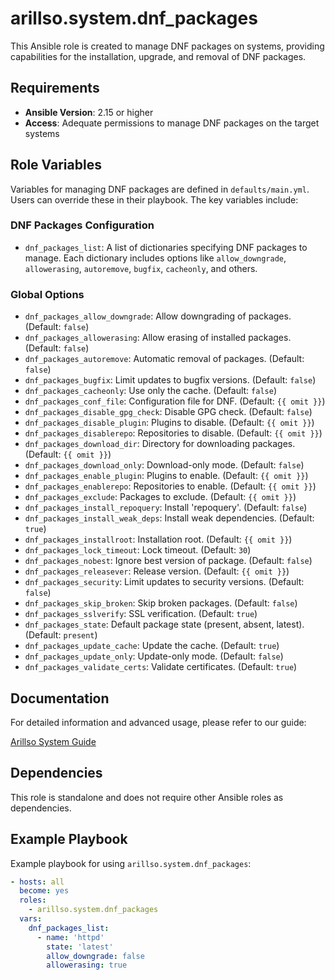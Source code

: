 # arillso.system.dnf_packages

This Ansible role is created to manage DNF packages on systems, providing capabilities for the installation, upgrade, and removal of DNF packages.

## Requirements

- **Ansible Version**: 2.15 or higher
- **Access**: Adequate permissions to manage DNF packages on the target systems

## Role Variables

Variables for managing DNF packages are defined in `defaults/main.yml`. Users can override these in their playbook. The key variables include:

### DNF Packages Configuration

- `dnf_packages_list`: A list of dictionaries specifying DNF packages to manage. Each dictionary includes options like `allow_downgrade`, `allowerasing`, `autoremove`, `bugfix`, `cacheonly`, and others.

### Global Options

- `dnf_packages_allow_downgrade`: Allow downgrading of packages. (Default: `false`)
- `dnf_packages_allowerasing`: Allow erasing of installed packages. (Default: `false`)
- `dnf_packages_autoremove`: Automatic removal of packages. (Default: `false`)
- `dnf_packages_bugfix`: Limit updates to bugfix versions. (Default: `false`)
- `dnf_packages_cacheonly`: Use only the cache. (Default: `false`)
- `dnf_packages_conf_file`: Configuration file for DNF. (Default: `{{ omit }}`)
- `dnf_packages_disable_gpg_check`: Disable GPG check. (Default: `false`)
- `dnf_packages_disable_plugin`: Plugins to disable. (Default: `{{ omit }}`)
- `dnf_packages_disablerepo`: Repositories to disable. (Default: `{{ omit }}`)
- `dnf_packages_download_dir`: Directory for downloading packages. (Default: `{{ omit }}`)
- `dnf_packages_download_only`: Download-only mode. (Default: `false`)
- `dnf_packages_enable_plugin`: Plugins to enable. (Default: `{{ omit }}`)
- `dnf_packages_enablerepo`: Repositories to enable. (Default: `{{ omit }}`)
- `dnf_packages_exclude`: Packages to exclude. (Default: `{{ omit }}`)
- `dnf_packages_install_repoquery`: Install 'repoquery'. (Default: `false`)
- `dnf_packages_install_weak_deps`: Install weak dependencies. (Default: `true`)
- `dnf_packages_installroot`: Installation root. (Default: `{{ omit }}`)
- `dnf_packages_lock_timeout`: Lock timeout. (Default: `30`)
- `dnf_packages_nobest`: Ignore best version of package. (Default: `false`)
- `dnf_packages_releasever`: Release version. (Default: `{{ omit }}`)
- `dnf_packages_security`: Limit updates to security versions. (Default: `false`)
- `dnf_packages_skip_broken`: Skip broken packages. (Default: `false`)
- `dnf_packages_sslverify`: SSL verification. (Default: `true`)
- `dnf_packages_state`: Default package state (present, absent, latest). (Default: `present`)
- `dnf_packages_update_cache`: Update the cache. (Default: `true`)
- `dnf_packages_update_only`: Update-only mode. (Default: `false`)
- `dnf_packages_validate_certs`: Validate certificates. (Default: `true`)

## Documentation

For detailed information and advanced usage, please refer to our guide:

[Arillso System Guide](https://guide.arillso.io/collections/arillso/system/dnf_packages_role.html#ansible-collections-arillso-system-dnf-packages-role)

## Dependencies

This role is standalone and does not require other Ansible roles as dependencies.

## Example Playbook

Example playbook for using `arillso.system.dnf_packages`:

```yaml
- hosts: all
  become: yes
  roles:
    - arillso.system.dnf_packages
  vars:
    dnf_packages_list:
      - name: 'httpd'
        state: 'latest'
        allow_downgrade: false
        allowerasing: true
```
